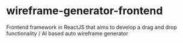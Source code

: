 # wireframe-generator-frontend
Frontend framework in ReactJS that aims to develop a drag and drop functionality / AI based auto wireframe generator
